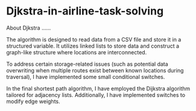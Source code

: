# Djkstra-in-airline-task-solving
About Djkstra ......

The algorithm is designed to read data from a CSV file and store it in a structured variable. It utilizes linked lists to store data and construct a graph-like structure where locations are interconnected.

To address certain storage-related issues (such as potential data overwriting when multiple routes exist between known locations during traversal), I have implemented some small conditional switches.

In the final shortest path algorithm, I have employed the Dijkstra algorithm tailored for adjacency lists. Additionally, I have implemented switches to modify edge weights.